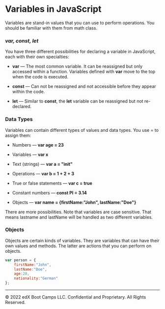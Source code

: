 # Variables in JavaScript
Variables are stand-in values that you can use to perform operations. You should be familiar with them from math class.

### *var, const, let*
You have three different possibilities for declaring a variable in JavaScript, each with their own specialties:

* **var** — The most common variable. It can be reassigned but only accessed within a function. Variables defined with **var** move to the top when the code is executed.

* **const** — Can not be reassigned and not accessible before they appear within the code.

* **let** — Similar to **const**, the **let** variable can be reassigned but not re-declared.

### Data Types
Variables can contain different types of values and data types. You use = to assign them:

* Numbers — **var age = 23**

* Variables — **var x**

* Text (strings) — **var a = "init"**

* Operations — **var b = 1 + 2 + 3**

* True or false statements — **var c = true**

* Constant numbers — **const PI = 3.14**

* Objects — **var name = {firstName:"John", lastName:"Doe"}**

There are more possibilities. Note that variables are case sensitive. That means lastname and lastName will be handled as two different variables.

### Objects
Objects are certain kinds of variables. They are variables that can have their own values and methods. The latter are actions that you can perform on objects.

```js
var person = {
    firstName:"John",
    lastName:"Doe",
    age:20,
    nationality:"German"
};
```

---
© 2022 edX Boot Camps LLC. Confidential and Proprietary. All Rights Reserved.